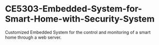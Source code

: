 # CE5303-Embedded-System-for-Smart-Home-with-Security-System
Customized Embedded System for the control and monitoring of a smart home through a web server.
